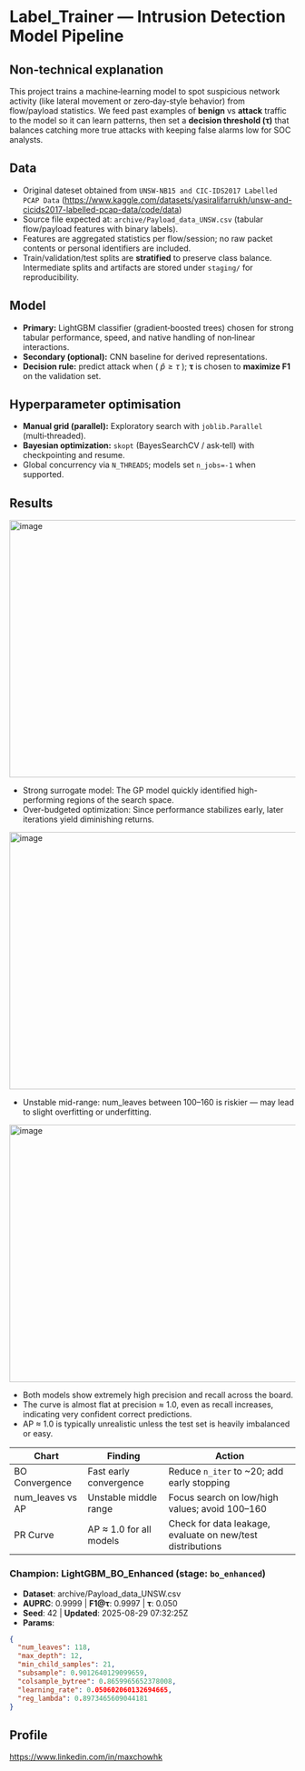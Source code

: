# Label_Trainer — Intrusion Detection Model Pipeline

## Non‑technical explanation
This project trains a machine‑learning model to spot suspicious network activity (like lateral movement or zero‑day‑style behavior) from flow/payload statistics. We feed past examples of **benign** vs **attack** traffic to the model so it can learn patterns, then set a **decision threshold (τ)** that balances catching more true attacks with keeping false alarms low for SOC analysts.

## Data
- Original dateset obtained from `UNSW-NB15 and CIC-IDS2017 Labelled PCAP Data` (https://www.kaggle.com/datasets/yasiralifarrukh/unsw-and-cicids2017-labelled-pcap-data/code/data)
- Source file expected at: `archive/Payload_data_UNSW.csv` (tabular flow/payload features with binary labels).
- Features are aggregated statistics per flow/session; no raw packet contents or personal identifiers are included.
- Train/validation/test splits are **stratified** to preserve class balance. Intermediate splits and artifacts are stored under `staging/` for reproducibility.

## Model
- **Primary:** LightGBM classifier (gradient‑boosted trees) chosen for strong tabular performance, speed, and native handling of non‑linear interactions.
- **Secondary (optional):** CNN baseline for derived representations.
- **Decision rule:** predict attack when \( $\hat p \ge \tau$ \); **τ** is chosen to **maximize F1** on the validation set.

## Hyperparameter optimisation
- **Manual grid (parallel):** Exploratory search with `joblib.Parallel` (multi‑threaded).
- **Bayesian optimization:** `skopt` (BayesSearchCV / ask‑tell) with checkpointing and resume.
- Global concurrency via `N_THREADS`; models set `n_jobs=-1` when supported.

## Results

<img width="611" height="453" alt="image" src="https://github.com/user-attachments/assets/2d14daec-6580-4417-a6b6-5da4b081e90c" />

* Strong surrogate model: The GP model quickly identified high-performing regions of the search space.
* Over-budgeted optimization: Since performance stabilizes early, later iterations yield diminishing returns.  

<img width="594" height="453" alt="image" src="https://github.com/user-attachments/assets/5abfcdf4-e1cc-4a0d-9af7-0143308934d3" />

* Unstable mid-range: num_leaves between 100–160 is riskier — may lead to slight overfitting or underfitting.  

<img width="576" height="453" alt="image" src="https://github.com/user-attachments/assets/6c8f3435-bd14-40dc-b846-9655dc568c09" />

* Both models show extremely high precision and recall across the board.
* The curve is almost flat at precision ≈ 1.0, even as recall increases, indicating very confident correct predictions.
* AP ≈ 1.0 is typically unrealistic unless the test set is heavily imbalanced or easy.  

| Chart             | Finding                 | Action                                                     |
| ----------------- | ----------------------- | ---------------------------------------------------------- |
| BO Convergence    | Fast early convergence  | Reduce `n_iter` to \~20; add early stopping                |
| num\_leaves vs AP | Unstable middle range   | Focus search on low/high values; avoid 100–160             |
| PR Curve          | AP ≈ 1.0 for all models | Check for data leakage, evaluate on new/test distributions |

### Champion: LightGBM_BO_Enhanced (stage: `bo_enhanced`)
- **Dataset**: archive/Payload_data_UNSW.csv
- **AUPRC**: 0.9999 | **F1@τ**: 0.9997 | **τ**: 0.050
- **Seed**: 42 | **Updated**: 2025-08-29 07:32:25Z
- **Params**:

```json
{
  "num_leaves": 118,
  "max_depth": 12,
  "min_child_samples": 21,
  "subsample": 0.9012640129099659,
  "colsample_bytree": 0.8659965652378008,
  "learning_rate": 0.050602060132694665,
  "reg_lambda": 0.8973465609044181
}
```


## Profile
https://www.linkedin.com/in/maxchowhk
